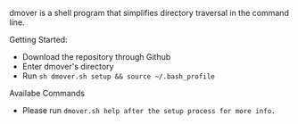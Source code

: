 dmover is a shell program that simplifies directory traversal in the command line.

Getting Started:
- Download the repository through Github
- Enter dmover's directory
- Run `sh dmover.sh setup && source ~/.bash_profile`

Availabe Commands
- Please run `dmover.sh help after the setup process for more info.`